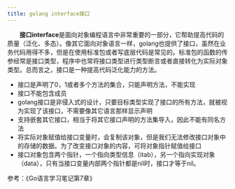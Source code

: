 ```yaml
---
title: golang interface接口
---
```


　　**接口interface**是面向对象编程语言中非常重要的一部分，它帮助提高代码的质量（泛化、多态）。像其它面向对象语言一样，golang也提供了接口，虽然在业务代码用得不多，但是在使用标准包或者写底层代码是常见的。标准包的函数的传参经常是接口类型，程序中也常将接口类型进行类型断言或者直接转化为实际对象类型。总而言之，接口是一种提高代码泛化能力的方法。


- 接口是声明了0，1或者多个方法的集合，只能声明方法，不能实现
- 接口不能包含成员
- golang接口是非侵入式的设计，只要目标类型实现了接口的所有方法，就被视为实现了该接口，不需要像其它语言那样显示声明
- 支持嵌套其它接口，相当于将其它接口声明的方法集导入，因此不能有同名方法
- 将实际对象赋值给接口变量时，会复制该对象，但是我们无法修改接口对象中的存储的数据。为了改变接口对象的内容，可将对象指针赋值给接口
- 接口对象包含两个指针，一个指向类型信息（itab），另一个指向实现对象（data），只有当接口变量内部两个指针都是nil时，接口才等于nil。

参考：《Go语言学习笔记第7章》

